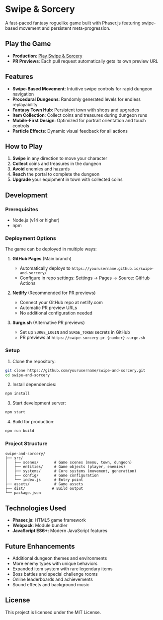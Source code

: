 # Swipe & Sorcery

A fast-paced fantasy roguelike game built with Phaser.js featuring swipe-based movement and
persistent meta-progression.

## Play the Game

- **Production**: [Play Swipe & Sorcery](https://yourusername.github.io/swipe-and-sorcery/)
- **PR Previews**: Each pull request automatically gets its own preview URL

## Features

- **Swipe-Based Movement**: Intuitive swipe controls for rapid dungeon navigation
- **Procedural Dungeons**: Randomly generated levels for endless replayability
- **Fantasy Town Hub**: Persistent town with shops and upgrades
- **Item Collection**: Collect coins and treasures during dungeon runs
- **Mobile-First Design**: Optimized for portrait orientation and touch controls
- **Particle Effects**: Dynamic visual feedback for all actions

## How to Play

1. **Swipe** in any direction to move your character
2. **Collect** coins and treasures in the dungeon
3. **Avoid** enemies and hazards
4. **Reach** the portal to complete the dungeon
5. **Upgrade** your equipment in town with collected coins

## Development

### Prerequisites

- Node.js (v14 or higher)
- npm

### Deployment Options

The game can be deployed in multiple ways:

1. **GitHub Pages** (Main branch)
   - Automatically deploys to `https://yourusername.github.io/swipe-and-sorcery/`
   - Configure in repo settings: Settings → Pages → Source: GitHub Actions

2. **Netlify** (Recommended for PR previews)
   - Connect your GitHub repo at netlify.com
   - Automatic PR preview URLs
   - No additional configuration needed

3. **Surge.sh** (Alternative PR previews)
   - Set up `SURGE_LOGIN` and `SURGE_TOKEN` secrets in GitHub
   - PR previews at `https://swipe-sorcery-pr-{number}.surge.sh`

### Setup

1. Clone the repository:
```bash
git clone https://github.com/yourusername/swipe-and-sorcery.git
cd swipe-and-sorcery
```

2. Install dependencies:
```bash
npm install
```

3. Start development server:
```bash
npm start
```

4. Build for production:
```bash
npm run build
```

### Project Structure

```
swipe-and-sorcery/
├── src/
│   ├── scenes/       # Game scenes (menu, town, dungeon)
│   ├── entities/     # Game objects (player, enemies)
│   ├── systems/      # Core systems (movement, generation)
│   ├── config/       # Game configuration
│   └── index.js      # Entry point
├── assets/           # Game assets
├── dist/            # Build output
└── package.json
```

## Technologies Used

- **Phaser.js**: HTML5 game framework
- **Webpack**: Module bundler
- **JavaScript ES6+**: Modern JavaScript features

## Future Enhancements

- Additional dungeon themes and environments
- More enemy types with unique behaviors
- Expanded item system with rare legendary items
- Boss battles and special challenge rooms
- Online leaderboards and achievements
- Sound effects and background music

## License

This project is licensed under the MIT License.